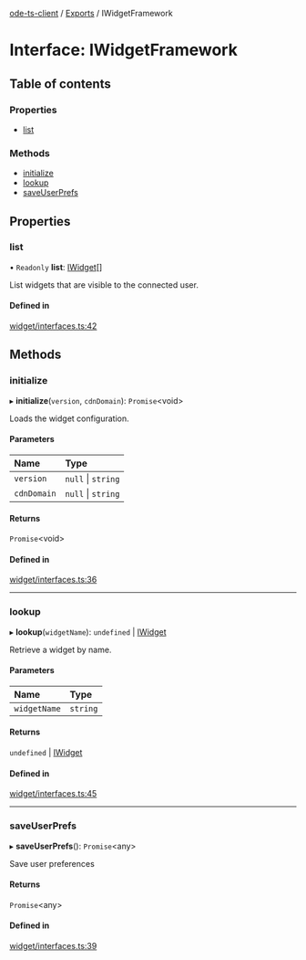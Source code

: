 [ode-ts-client](../README.md) / [Exports](../modules.md) / IWidgetFramework

# Interface: IWidgetFramework

## Table of contents

### Properties

- [list](iwidgetframework.md#list)

### Methods

- [initialize](iwidgetframework.md#initialize)
- [lookup](iwidgetframework.md#lookup)
- [saveUserPrefs](iwidgetframework.md#saveuserprefs)

## Properties

### list

• `Readonly` **list**: [IWidget](iwidget.md)[]

List widgets that are visible to the connected user.

#### Defined in

[widget/interfaces.ts:42](https://github.com/opendigitaleducation/infrontexplore/blob/9b53f59/src/ts/widget/interfaces.ts#L42)

## Methods

### initialize

▸ **initialize**(`version`, `cdnDomain`): `Promise`<void\>

Loads the widget configuration.

#### Parameters

| Name | Type |
| :------ | :------ |
| `version` | ``null`` \| `string` |
| `cdnDomain` | ``null`` \| `string` |

#### Returns

`Promise`<void\>

#### Defined in

[widget/interfaces.ts:36](https://github.com/opendigitaleducation/infrontexplore/blob/9b53f59/src/ts/widget/interfaces.ts#L36)

___

### lookup

▸ **lookup**(`widgetName`): `undefined` \| [IWidget](iwidget.md)

Retrieve a widget by name.

#### Parameters

| Name | Type |
| :------ | :------ |
| `widgetName` | `string` |

#### Returns

`undefined` \| [IWidget](iwidget.md)

#### Defined in

[widget/interfaces.ts:45](https://github.com/opendigitaleducation/infrontexplore/blob/9b53f59/src/ts/widget/interfaces.ts#L45)

___

### saveUserPrefs

▸ **saveUserPrefs**(): `Promise`<any\>

Save user preferences

#### Returns

`Promise`<any\>

#### Defined in

[widget/interfaces.ts:39](https://github.com/opendigitaleducation/infrontexplore/blob/9b53f59/src/ts/widget/interfaces.ts#L39)
